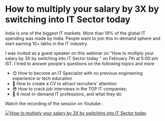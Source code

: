 # How to multiply your salary by 3X by switching into IT Sector today

India is one of the biggest IT markets. More than 19% of the global IT spending was made by India. People want to join this in-demand sphere and start earning 10+ lakhs in the IT industry.

I was invited as a guest speaker on this webinar on  "How to multiply your salary by 3X by switching into IT Sector today " on February 7th at 5:00 pm IST.
I tried to answer people's questions on the following topics and more

- 😊 How to become an IT Specialist with no previous engineering experience or tech education
- 📑 How to create a CV to attract recruiters' attention
- 😎 How to crack job interviews in the TOP IT companies;
- 💸 6 most in-demand IT professions, and what they do

Watch the recording of the session on Youtube : 

[![How to multiply your salary by 3X by switching into IT Sector today](https://user-images.githubusercontent.com/6882879/218333178-df153785-2a81-4703-ae5d-aa108979ac0a.jpeg)](https://www.youtube.com/watch?v=TTiNN9ksmtk)


